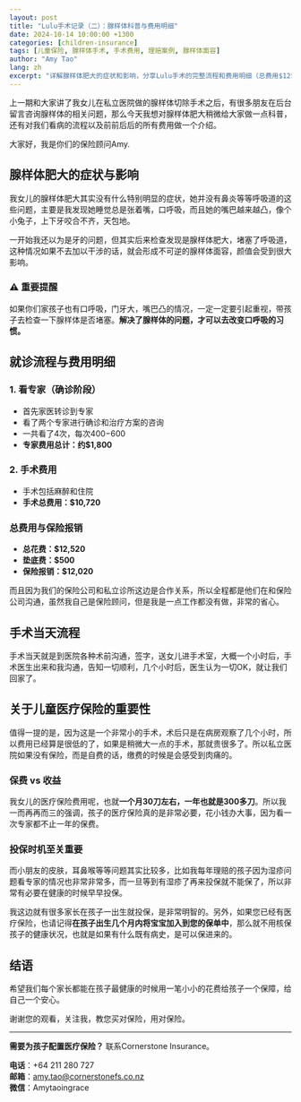 ```yaml
---
layout: post
title: "Lulu手术记录（二）：腺样体科普与费用明细"
date: 2024-10-14 10:00:00 +1300
categories: [children-insurance]
tags: [儿童保险, 腺样体手术, 手术费用, 理赔案例, 腺样体面容]
author: "Amy Tao"
lang: zh
excerpt: "详解腺样体肥大的症状和影响，分享Lulu手术的完整流程和费用明细（总费用$12520），以及医疗保险的重要性。"
---
```


上一期和大家讲了我女儿在私立医院做的腺样体切除手术之后，有很多朋友在后台留言咨询腺样体的相关问题，那么今天我想对腺样体肥大稍微给大家做一点科普，还有对我们看病的流程以及前前后后的所有费用做一个介绍。

大家好，我是你们的保险顾问Amy.

## 腺样体肥大的症状与影响

我女儿的腺样体肥大其实没有什么特别明显的症状，她并没有鼻炎等等呼吸道的这些问题，主要是我发现她睡觉总是张着嘴，口呼吸，而且她的嘴巴越来越凸，像个小兔子，上下牙咬合不齐，天包地。

一开始我还以为是牙的问题，但其实后来检查发现是腺样体肥大，堵塞了呼吸道，这种情况如果不去加以干涉的话，就会形成不可逆的腺样体面容，颜值会受到很大影响。

### ⚠️ 重要提醒

如果你们家孩子也有口呼吸，门牙大，嘴巴凸的情况，一定一定要引起重视，带孩子去检查一下腺样体是否堵塞。**解决了腺样体的问题，才可以去改变口呼吸的习惯。**

## 就诊流程与费用明细

### 1. 看专家（确诊阶段）

- 首先家医转诊到专家
- 看了两个专家进行确诊和治疗方案的咨询
- 一共看了4次，每次$400-$600
- **专家费用总计：约$1,800**

### 2. 手术费用

- 手术包括麻醉和住院
- **手术总费用：$10,720**

### 总费用与保险报销

- **总花费：$12,520**
- **垫底费：$500**
- **保险报销：$12,020**

而且因为我们的保险公司和私立诊所这边是合作关系，所以全程都是他们在和保险公司沟通，虽然我自己是保险顾问，但是我是一点工作都没有做，非常的省心。

## 手术当天流程

手术当天就是到医院各种术前沟通，签字，送女儿进手术室，大概一个小时后，手术医生出来和我沟通，告知一切顺利，几个小时后，医生认为一切OK，就让我们回家了。

## 关于儿童医疗保险的重要性

值得一提的是，因为这是一个非常小的手术，术后只是在病房观察了几个小时，所以费用已经算是很低的了，如果是稍微大一点的手术，那就贵很多了。所以私立医院如果没有保险，而是自费的话，缴费的时候是会感受到肉痛的。

### 保费 vs 收益

我女儿的医疗保险费用呢，也就**一个月30刀左右，一年也就是300多刀**。所以我一而再再而三的强调，孩子的医疗保险真的是非常必要，花小钱办大事，因为看一次专家都不止一年的保费。

### 投保时机至关重要

而小朋友的皮肤，耳鼻喉等等问题其实比较多，比如我每年理赔的孩子因为湿疹问题看专家的情况也非常非常多，而一旦等到有湿疹了再来投保就不能保了，所以非常有必要在健康的时候早早投保。

我这边就有很多家长在孩子一出生就投保，是非常明智的。另外，如果您已经有医疗保险，也请记得**在孩子出生几个月内将宝宝加入到您的保单中**，那么就不用核保孩子的健康状况，也就是如果有什么既有病史，是可以保进来的。

## 结语

希望我们每个家长都能在孩子最健康的时候用一笔小小的花费给孩子一个保障，给自己一个安心。

谢谢您的观看，关注我，教您买对保险，用对保险。

---

**需要为孩子配置医疗保险？** 联系Cornerstone Insurance。

**电话**：+64 211 280 727  
**邮箱**：amy.tao@cornerstonefs.co.nz  
**微信**：Amytaoingrace
